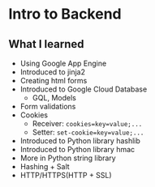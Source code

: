# Intro to Backend

## What I learned
-   Using Google App Engine
-   Introduced to jinja2
-   Creating html forms
-   Introduced to Google Cloud Database
    -   GQL, Models
-   Form validations
-   Cookies
    -   Receiver: `cookies=key=value;...`
    -   Setter: `set-cookie=key=value;...`
-   Introduced to Python library hashlib
-   Introduced to Python library hmac
-   More in Python string library
-   Hashing + Salt
-   HTTP/HTTPS(HTTP + SSL)
